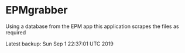 # EPMgrabber
Using a database from the EPM app this application scrapes the files as required


Latest backup: Sun Sep 1 22:37:01 UTC 2019
